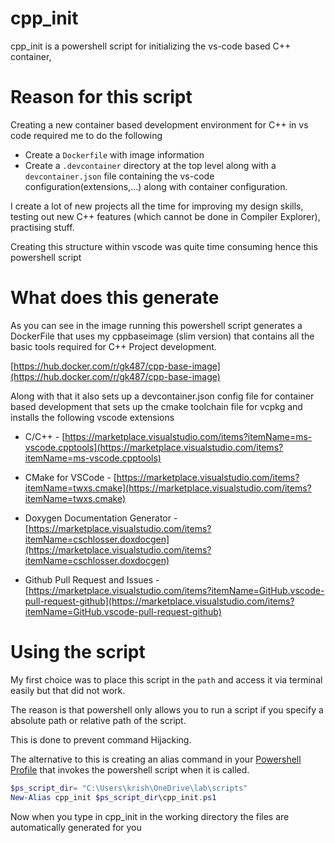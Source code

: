 # cpp_init

cpp_init is a powershell script for initializing the vs-code based C++ container,

# Reason for this script

Creating a new container based development environment for C++ in vs code required me to do the following

* Create a `Dockerfile` with image information
* Create a `.devcontainer` directory at the top level along with a `devcontainer.json` file containing the vs-code configuration(extensions,...) along with container configuration.

I create a lot of new projects all the time for improving my design skills, testing out new C++ features (which cannot be done in Compiler Explorer), practising stuff.

Creating this structure within vscode was quite time consuming hence this powershell script

# What does this generate




As you can see in the image running this powershell script generates a DockerFile that uses my cppbaseimage (slim version) that contains all the basic tools required for C++ Project development.

[https://hub.docker.com/r/gk487/cpp-base-image](https://hub.docker.com/r/gk487/cpp-base-image)


Along with that it also sets up a devcontainer.json config file for container based development that sets up the cmake toolchain file for vcpkg and installs the following vscode extensions

* C/C++ - [https://marketplace.visualstudio.com/items?itemName=ms-vscode.cpptools](https://marketplace.visualstudio.com/items?itemName=ms-vscode.cpptools)

* CMake for VSCode - [https://marketplace.visualstudio.com/items?itemName=twxs.cmake](https://marketplace.visualstudio.com/items?itemName=twxs.cmake)

* Doxygen Documentation Generator - [https://marketplace.visualstudio.com/items?itemName=cschlosser.doxdocgen](https://marketplace.visualstudio.com/items?itemName=cschlosser.doxdocgen)

* Github Pull Request and Issues - [https://marketplace.visualstudio.com/items?itemName=GitHub.vscode-pull-request-github](https://marketplace.visualstudio.com/items?itemName=GitHub.vscode-pull-request-github)

# Using the script

My first choice was to place this script in the `path` and access it via terminal easily but that did not work.

The reason is that powershell only allows you to run a script if you specify a absolute path or relative path of the script.

This is done to prevent command Hijacking. 


The alternative to this is creating an alias command in your [Powershell Profile](https://www.howtogeek.com/126469/how-to-create-a-powershell-profile/)  that invokes the powershell script when it is called.

```powershell
$ps_script_dir= "C:\Users\krish\OneDrive\lab\scripts"
New-Alias cpp_init $ps_script_dir\cpp_init.ps1
```

Now when you type in cpp_init in the working directory the files are automatically generated for you


